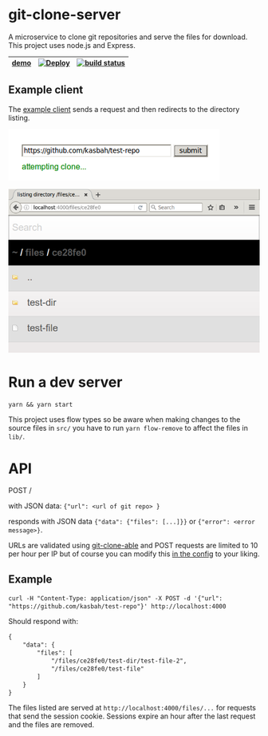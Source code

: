 
# git-clone-server

A microservice to clone git repositories and serve the files for download.
This project uses node.js and Express.

| [**demo**](https://git-clone-server.herokuapp.com) | [![Deploy](https://www.herokucdn.com/deploy/button.svg)](https://heroku.com/deploy?template=https://github.com/kasbah/git-clone-server)| [![build status][travis_status_svg]](https://travis-ci.org/kasbah/git-clone-server) |
|---|---|---|

## Example client
The [example client](client/) sends a request and then redirects to the directory listing. 

![screenshot1](screenshot1.png)

![screenshot2](screenshot2.png)

# Run a dev server

```
yarn && yarn start
```

This project uses flow types so be aware when making changes to the source files in `src/` you have to run `yarn flow-remove` to affect the files in `lib/`.

# API

POST  /

with JSON data: `{"url": <url of git repo> }`

responds with JSON data `{"data": {"files": [...]}}` or `{"error": <error message>}`.

URLs are validated using [git-clone-able](https://github.com/kasbah/git-clone-able) and POST requests are limited to 10 per hour per IP but of course you can modify this [in the config](config.js) to your liking.

## Example

```
curl -H "Content-Type: application/json" -X POST -d '{"url": "https://github.com/kasbah/test-repo"}' http://localhost:4000
```
Should respond with:

```
{
    "data": {
        "files": [
            "/files/ce28fe0/test-dir/test-file-2",
            "/files/ce28fe0/test-file"
        ]
    }
}
```

The files listed are served at `http://localhost:4000/files/...` for requests that send the session cookie.
Sessions expire an hour after the last request and the files are removed.

[travis_status_svg]: https://travis-ci.org/kasbah/git-clone-server.svg?branch=master
